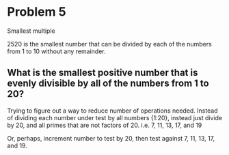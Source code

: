# Problem 5

Smallest multiple
   
2520 is the smallest number that can be divided by each of the numbers from 1 to 10 without any remainder.

What is the smallest positive number that is evenly divisible by all of the numbers from 1 to 20?
---

Trying to figure out a way to reduce number of operations needed. Instead of dividing each number under test by all numbers {1:20}, instead just divide by 20, and all primes that are not factors of 20. i.e. 7, 11, 13, 17, and 19

Or, perhaps, increment number to test by 20, then test against 7, 11, 13, 17, and 19.
